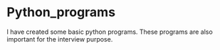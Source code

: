 # Python_programs
I have created some basic python programs. These programs are also important for the interview purpose. 
